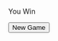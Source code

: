 <!-- ---
layout: default
--- -->

<link rel="stylesheet" href="assets/css/chess.css" type="text/css">
<div class="container">
    <div class="endgame">
    <p class="winLose"> You Win</p>
    <button class="button"> New Game </button>
    </div>
</div>
